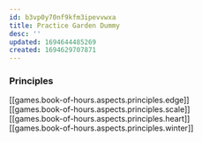 ```yaml
---
id: b3vp0y70nf9kfm3ipevvwxa
title: Practice Garden Dummy
desc: ''
updated: 1694644485269
created: 1694629707871
---
```


### Principles

[[games.book-of-hours.aspects.principles.edge]]  
[[games.book-of-hours.aspects.principles.scale]]  
[[games.book-of-hours.aspects.principles.heart]]  
[[games.book-of-hours.aspects.principles.winter]]  
